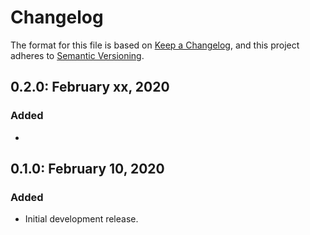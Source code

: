 # Changelog

The format for this file is based on [Keep a Changelog](https://keepachangelog.com/en/1.0.0/),
and this project adheres to [Semantic Versioning](https://semver.org/spec/v2.0.0.html).

## 0.2.0: February xx, 2020

### Added

-

## 0.1.0: February 10, 2020

### Added

- Initial development release.
